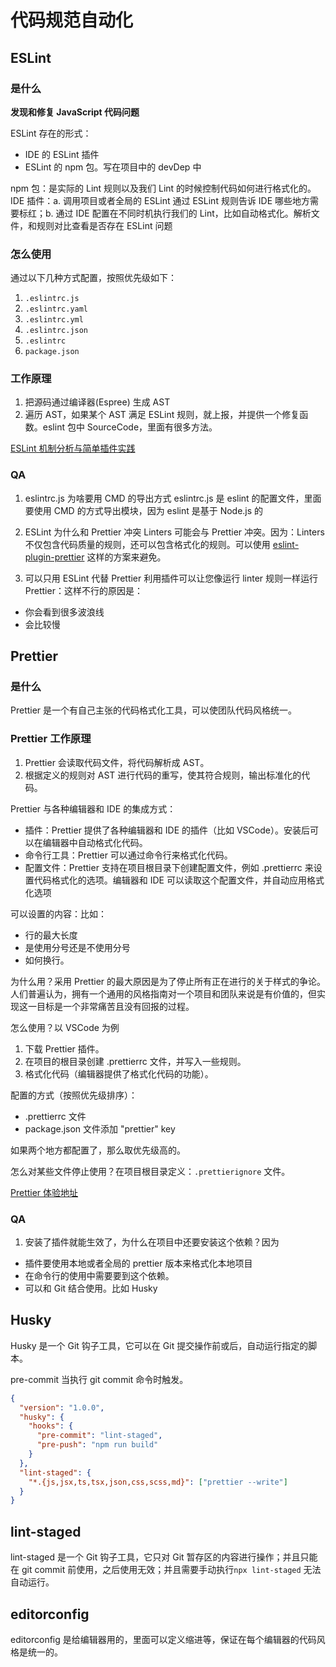# 代码规范自动化

## ESLint

### 是什么

**发现和修复 JavaScript 代码问题**

ESLint 存在的形式：

- IDE 的 ESLint 插件
- ESLint 的 npm 包。写在项目中的 devDep 中

npm 包：是实际的 Lint 规则以及我们 Lint 的时候控制代码如何进行格式化的。
IDE 插件：a. 调用项目或者全局的 ESLint 通过 ESLint 规则告诉 IDE 哪些地方需要标红；b. 通过 IDE 配置在不同时机执行我们的 Lint，比如自动格式化。解析文件，和规则对比查看是否存在 ESLint 问题

### 怎么使用

通过以下几种方式配置，按照优先级如下：

1. `.eslintrc.js`
2. `.eslintrc.yaml`
3. `.eslintrc.yml`
4. `.eslintrc.json`
5. `.eslintrc`
6. `package.json`

### 工作原理

1. 把源码通过编译器(Espree) 生成 AST
2. 遍历 AST，如果某个 AST 满足 ESLint 规则，就上报，并提供一个修复函数。eslint 包中 SourceCode，里面有很多方法。

[ESLint 机制分析与简单插件实践](https://zhuanlan.zhihu.com/p/605859109)

### QA

1. eslintrc.js 为啥要用 CMD 的导出方式
   eslintrc.js 是 eslint 的配置文件，里面要使用 CMD 的方式导出模块，因为 eslint 是基于 Node.js 的

2. ESLint 为什么和 Prettier 冲突
   Linters 可能会与 Prettier 冲突。因为：Linters 不仅包含代码质量的规则，还可以包含格式化的规则。可以使用 [eslint-plugin-prettier](https://github.com/prettier/eslint-config-prettier) 这样的方案来避免。

3. 可以只用 ESLint 代替 Prettier
   利用插件可以让您像运行 linter 规则一样运行 Prettier：这样不行的原因是：

- 你会看到很多波浪线
- 会比较慢

## Prettier

### 是什么

Prettier 是一个有自己主张的代码格式化工具，可以使团队代码风格统一。

### Prettier 工作原理

1. Prettier 会读取代码文件，将代码解析成 AST。
2. 根据定义的规则对 AST 进行代码的重写，使其符合规则，输出标准化的代码。

Prettier 与各种编辑器和 IDE 的集成方式：

- 插件：Prettier 提供了各种编辑器和 IDE 的插件（比如 VSCode）。安装后可以在编辑器中自动格式化代码。
- 命令行工具：Prettier 可以通过命令行来格式化代码。
- 配置文件：Prettier 支持在项目根目录下创建配置文件，例如 .prettierrc 来设置代码格式化的选项。编辑器和 IDE 可以读取这个配置文件，并自动应用格式化选项

可以设置的内容：比如：

- 行的最大长度
- 是使用分号还是不使用分号
- 如何换行。

为什么用？采用 Prettier 的最大原因是为了停止所有正在进行的关于样式的争论。人们普遍认为，拥有一个通用的风格指南对一个项目和团队来说是有价值的，但实现这一目标是一个非常痛苦且没有回报的过程。

怎么使用？以 VSCode 为例

1. 下载 Prettier 插件。
2. 在项目的根目录创建 .prettierrc 文件，并写入一些规则。
3. 格式化代码（编辑器提供了格式化代码的功能）。

配置的方式（按照优先级排序）：

- .prettierrc 文件
- package.json 文件添加 "prettier" key

如果两个地方都配置了，那么取优先级高的。

怎么对某些文件停止使用？在项目根目录定义：`.prettierignore` 文件。

[Prettier 体验地址](https://www.prettier.cn/playground/)

### QA

1. 安装了插件就能生效了，为什么在项目中还要安装这个依赖？因为

- 插件要使用本地或者全局的 prettier 版本来格式化本地项目
- 在命令行的使用中需要要到这个依赖。
- 可以和 Git 结合使用。比如 Husky

## Husky

Husky 是一个 Git 钩子工具，它可以在 Git 提交操作前或后，自动运行指定的脚本。

pre-commit 当执行 git commit 命令时触发。

```json
{
  "version": "1.0.0",
  "husky": {
    "hooks": {
      "pre-commit": "lint-staged",
      "pre-push": "npm run build"
    }
  },
  "lint-staged": {
    "*.{js,jsx,ts,tsx,json,css,scss,md}": ["prettier --write"]
  }
}
```

## lint-staged

lint-staged 是一个 Git 钩子工具，它只对 Git 暂存区的内容进行操作；并且只能在 git commit 前使用，之后使用无效；并且需要手动执行`npx lint-staged` 无法自动运行。

## editorconfig

editorconfig 是给编辑器用的，里面可以定义缩进等，保证在每个编辑器的代码风格是统一的。
